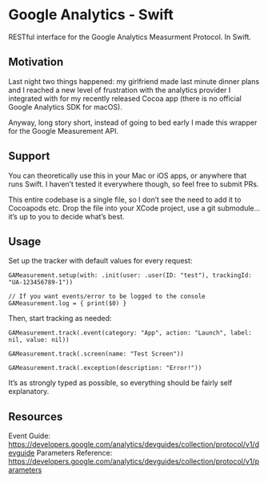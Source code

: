 # Google Analytics - Swift
RESTful interface for the Google Analytics Measurment Protocol. In Swift. 

## Motivation
Last night two things happened: my girlfriend made last minute dinner plans and I reached a new level of frustration with the analytics provider I integrated with for my recently released Cocoa app (there is no official  Google Analytics SDK for macOS). 

Anyway, long story short, instead of going to bed early I made this wrapper for the Google Measurement API. 

## Support
You can theoretically use this in your Mac or iOS apps, or anywhere that runs Swift. I haven’t tested it everywhere though, so feel free to submit PRs. 

This entire codebase is a single file, so I don’t see the need to add it to Cocoapods etc.  Drop the file into your XCode project, use a git submodule... it’s up to you to decide what’s best. 

## Usage
Set up the tracker with default values for every request:

```
GAMeasurement.setup(with: .init(user: .user(ID: "test"), trackingId: "UA-123456789-1"))

// If you want events/error to be logged to the console
GAMeasurement.log = { print($0) }
```


Then, start tracking as needed:

```
GAMeasurement.track(.event(category: "App", action: "Launch", label: nil, value: nil))

GAMeasurement.track(.screen(name: "Test Screen"))

GAMeasurement.track(.exception(description: "Error!"))
```

It’s as strongly typed as possible, so everything should be fairly self explanatory.


## Resources

Event Guide: https://developers.google.com/analytics/devguides/collection/protocol/v1/devguide
Parameters Reference: https://developers.google.com/analytics/devguides/collection/protocol/v1/parameters